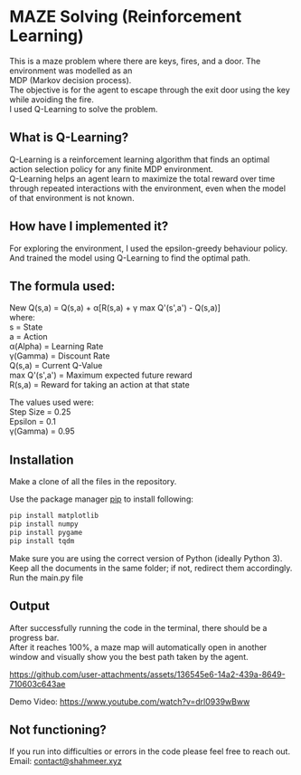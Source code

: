 # MAZE Solving (Reinforcement Learning)

This is a maze problem where there are keys, fires, and a door. The environment was modelled as an<br>MDP (Markov decision process).<br>
The objective is for the agent to escape through the exit door using the key while avoiding the fire.<br>
I used Q-Learning to solve the problem.


## What is Q-Learning?<br>
Q-Learning is a reinforcement learning algorithm that finds an optimal action selection policy for any finite MDP environment.<br>
Q-Learning helps an agent learn to maximize the total reward over time through repeated interactions with the environment, even when the model of that environment is not known.

## How have I implemented it?<br>
For exploring the environment, I used the epsilon-greedy behaviour policy.<br>
And trained the model using Q-Learning to find the optimal path.

## The formula used:<br>
New Q(s,a) = Q(s,a) + α[R(s,a) + γ max Q'(s',a') - Q(s,a)]<br>where:<br>s = State<br>
                                                                 a = Action<br>
                                                                 α(Alpha) = Learning Rate<br>
                                                                 γ(Gamma) = Discount Rate<br>
                                                                 Q(s,a) = Current Q-Value<br>
                                                                 max Q'(s',a') = Maximum expected future reward<br>
                                                                 R(s,a) = Reward for taking an action at that state<br>

The values used were:<br>Step Size = 0.25<br>
                      Epsilon = 0.1<br>
                      γ(Gamma) = 0.95
                                                                  
## Installation

Make a clone of all the files in the repository.

Use the package manager [pip](https://pip.pypa.io/en/stable/) to install following:

```bash
pip install matplotlib
pip install numpy
pip install pygame
pip install tqdm
```
Make sure you are using the correct version of Python (ideally Python 3).<br>
Keep all the documents in the same folder; if not, redirect them accordingly.<br>
Run the main.py file

## Output

After successfully running the code in the terminal, there should be a progress bar.<br>
After it reaches 100%, a maze map will automatically open in another window and visually show you the best path taken by the agent.

https://github.com/user-attachments/assets/136545e6-14a2-439a-8649-710603c643ae

Demo Video: https://www.youtube.com/watch?v=drl0939wBww

## Not functioning?
If you run into difficulties or errors in the code please feel free to reach out.<br>
Email: contact@shahmeer.xyz

